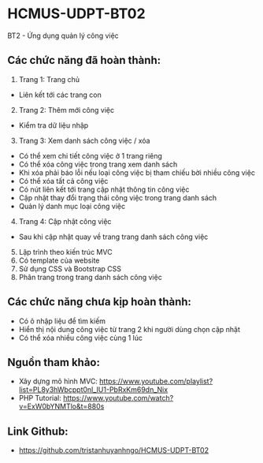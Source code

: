 # HCMUS-UDPT-BT02
BT2 - Ứng dụng quản lý công việc
## Các chức năng đã hoàn thành:
1. Trang 1: Trang chủ
* Liên kết tới các trang con
2. Trang 2: Thêm mới công việc
* Kiểm tra dữ liệu nhập
3. Trang 3: Xem danh sách công việc / xóa
* Có thể xem chi tiết công việc ở 1 trang riêng
* Có thể xóa công việc trong trang xem danh sách
* Khi xóa phải báo lỗi nếu loại công việc bị tham chiếu bời nhiều công việc
* Có thể xóa tất cả công việc
* Có nút liên kết tới trang cập nhật thông tin công việc
* Cập nhật thay đổi trạng thái công việc trong trang danh sách
* Quản lý danh mục loại công việc
4. Trang 4: Cập nhật công việc
* Sau khi cập nhật quay về trang trang danh sách công việc
5. Lập trình theo kiến trúc MVC
6. Có template của website
7. Sử dụng CSS và Bootstrap CSS
8. Phân trang trong trang danh sách công việc

## Các chức năng chưa kịp hoàn thành:
* Có ô nhập liệu để tìm kiếm
* Hiển thị nội dung công việc từ trang 2 khi người dùng chọn cập nhật
* Có thể xóa nhiều công việc cùng 1 lúc

## Nguồn tham khảo:
* Xây dựng mô hình MVC: https://www.youtube.com/playlist?list=PL8y3hWbcppt0nl_IU1-PbRxKm69dn_Nix
* PHP Tutorial: https://www.youtube.com/watch?v=ExW0bYNMTlo&t=880s

## Link Github:
* https://github.com/tristanhuyanhngo/HCMUS-UDPT-BT02
